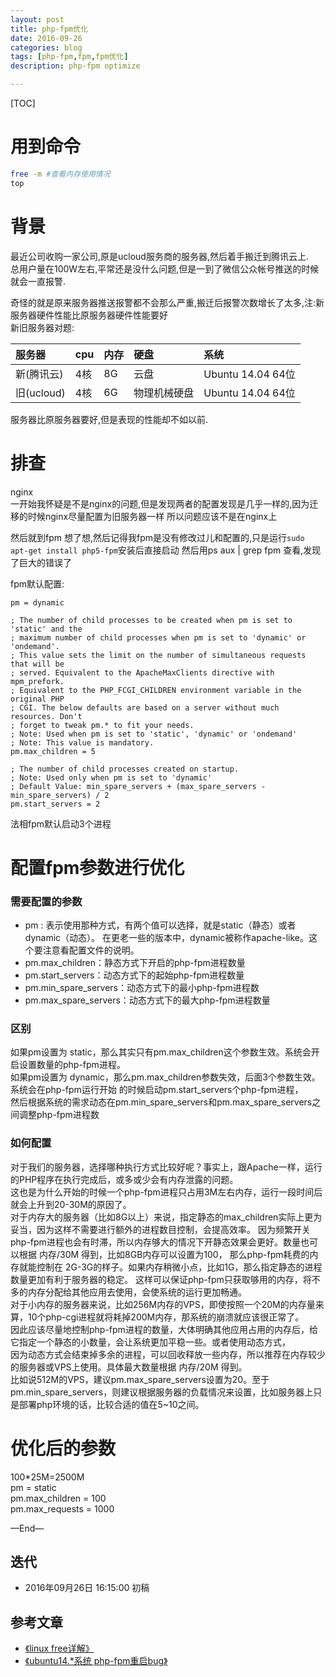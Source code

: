 ```yaml
---
layout: post
title: php-fpm优化
date: 2016-09-26
categories: blog
tags: [php-fpm,fpm,fpm优化]
description: php-fpm optimize

---
```



[TOC]

# 用到命令
```bash
free -m #查看内存使用情况
top 
```

# 背景
最近公司收购一家公司,原是ucloud服务商的服务器,然后着手搬迁到腾讯云上.  
总用户量在100W左右,平常还是没什么问题,但是一到了微信公众帐号推送的时候就会一直报警.

奇怪的就是原来服务器推送报警都不会那么严重,搬迁后报警次数增长了太多,注:新服务器硬件性能比原服务器硬件性能要好  
新旧服务器对题:


|服务器     | cpu  |内存 | 硬盘    |系统|
|:---      | :--- | :--| :--    |:--|
|新(腾讯云) | 4核   | 8G |  云盘   | Ubuntu 14.04 64位|
|旧(ucloud)| 4核   |6G  |物理机械硬盘|Ubuntu 14.04 64位|

服务器比原服务器要好,但是表现的性能却不如以前.

# 排查

nginx  
一开始我怀疑是不是nginx的问题,但是发现两者的配置发现是几乎一样的,因为迁移的时候nginx尽量配置为旧服务器一样
所以问题应该不是在nginx上

然后就到fpm
想了想,然后记得我fpm是没有修改过儿和配置的,只是运行`sudo apt-get install php5-fpm`安装后直接启动
然后用ps aux | grep fpm 查看,发现了巨大的错误了

fpm默认配置:

```
pm = dynamic

; The number of child processes to be created when pm is set to 'static' and the
; maximum number of child processes when pm is set to 'dynamic' or 'ondemand'.
; This value sets the limit on the number of simultaneous requests that will be
; served. Equivalent to the ApacheMaxClients directive with mpm_prefork.
; Equivalent to the PHP_FCGI_CHILDREN environment variable in the original PHP
; CGI. The below defaults are based on a server without much resources. Don't
; forget to tweak pm.* to fit your needs.
; Note: Used when pm is set to 'static', 'dynamic' or 'ondemand'
; Note: This value is mandatory.
pm.max_children = 5

; The number of child processes created on startup.
; Note: Used only when pm is set to 'dynamic'
; Default Value: min_spare_servers + (max_spare_servers - min_spare_servers) / 2
pm.start_servers = 2

```

法相fpm默认启动3个进程

# 配置fpm参数进行优化

### 需要配置的参数

- pm : 表示使用那种方式，有两个值可以选择，就是static（静态）或者dynamic（动态）。
      在更老一些的版本中，dynamic被称作apache-like。这个要注意看配置文件的说明。
- pm.max_children：静态方式下开启的php-fpm进程数量
- pm.start_servers：动态方式下的起始php-fpm进程数量
- pm.min_spare_servers：动态方式下的最小php-fpm进程数
- pm.max_spare_servers：动态方式下的最大php-fpm进程数量

### 区别
如果pm设置为 static，那么其实只有pm.max_children这个参数生效。系统会开启设置数量的php-fpm进程。  
如果pm设置为 dynamic，那么pm.max_children参数失效，后面3个参数生效。  
系统会在php-fpm运行开始 的时候启动pm.start_servers个php-fpm进程，  
然后根据系统的需求动态在pm.min_spare_servers和pm.max_spare_servers之间调整php-fpm进程数  

### 如何配置
对于我们的服务器，选择哪种执行方式比较好呢？事实上，跟Apache一样，运行的PHP程序在执行完成后，或多或少会有内存泄露的问题。  
这也是为什么开始的时候一个php-fpm进程只占用3M左右内存，运行一段时间后就会上升到20-30M的原因了。  
对于内存大的服务器（比如8G以上）来说，指定静态的max_children实际上更为妥当，因为这样不需要进行额外的进程数目控制，会提高效率。 
因为频繁开关php-fpm进程也会有时滞，所以内存够大的情况下开静态效果会更好。数量也可以根据 内存/30M 得到，比如8GB内存可以设置为100， 
那么php-fpm耗费的内存就能控制在 2G-3G的样子。如果内存稍微小点，比如1G，那么指定静态的进程数量更加有利于服务器的稳定。 
这样可以保证php-fpm只获取够用的内存，将不多的内存分配给其他应用去使用，会使系统的运行更加畅通。  
对于小内存的服务器来说，比如256M内存的VPS，即使按照一个20M的内存量来算，10个php-cgi进程就将耗掉200M内存，那系统的崩溃就应该很正常了。  
因此应该尽量地控制php-fpm进程的数量，大体明确其他应用占用的内存后，给它指定一个静态的小数量，会让系统更加平稳一些。或者使用动态方式，  
因为动态方式会结束掉多余的进程，可以回收释放一些内存，所以推荐在内存较少的服务器或VPS上使用。具体最大数量根据 内存/20M 得到。  
比如说512M的VPS，建议pm.max_spare_servers设置为20。至于pm.min_spare_servers，则建议根据服务器的负载情况来设置，比如服务器上只是部署php环境的话，比较合适的值在5~10之间。  


# 优化后的参数

100*25M=2500M  
pm = static  
pm.max_children = 100  
pm.max_requests = 1000  




—End—



## 迭代


* 2016年09月26日 16:15:00 初稿

## 参考文章
- [《linux free详解》](http://hihozhou.github.io/blog/2016/09/25/linux-free.html)
- [《ubuntu14.*系统 php-fpm重启bug》](http://www.linuxidc.com/Linux/2016-07/133682.htm)
